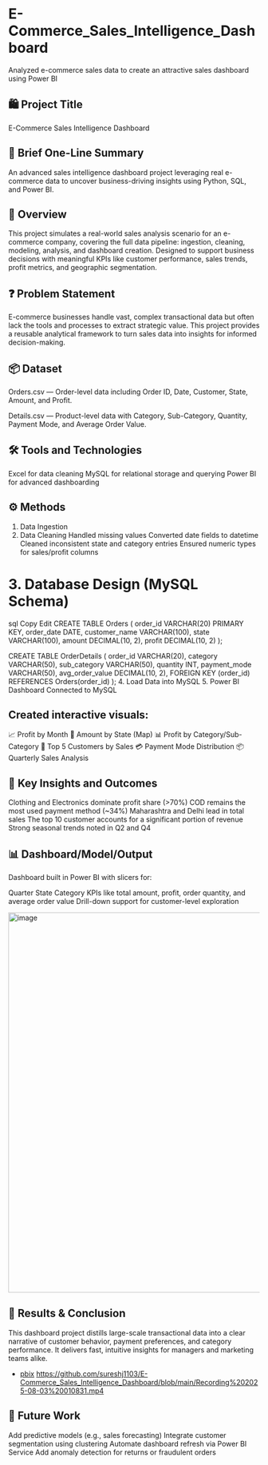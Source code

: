# E-Commerce_Sales_Intelligence_Dashboard
 Analyzed e-commerce sales data to create an attractive sales dashboard using Power BI

## 🛍 Project Title
E-Commerce Sales Intelligence Dashboard

## 📌 Brief One-Line Summary
An advanced sales intelligence dashboard project leveraging real e-commerce data to uncover business-driving insights using Python, SQL, and Power BI.

## 🧠 Overview
This project simulates a real-world sales analysis scenario for an e-commerce company, covering the full data pipeline: ingestion, cleaning, modeling, analysis, and dashboard creation. Designed to support business decisions with meaningful KPIs like customer performance, sales trends, profit metrics, and geographic segmentation.

## ❓ Problem Statement
E-commerce businesses handle vast, complex transactional data but often lack the tools and processes to extract strategic value. This project provides a reusable analytical framework to turn sales data into insights for informed decision-making.

## 📦 Dataset
Orders.csv — Order-level data including Order ID, Date, Customer, State, Amount, and Profit.

Details.csv — Product-level data with Category, Sub-Category, Quantity, Payment Mode, and Average Order Value.

## 🛠 Tools and Technologies
Excel for data cleaning
MySQL for relational storage and querying
Power BI for advanced dashboarding

## ⚙️ Methods
1. Data Ingestion
2. Data Cleaning
Handled missing values
Converted date fields to datetime
Cleaned inconsistent state and category entries
Ensured numeric types for sales/profit columns
# 3. Database Design (MySQL Schema)
sql
Copy
Edit
CREATE TABLE Orders (
    order_id VARCHAR(20) PRIMARY KEY,
    order_date DATE,
    customer_name VARCHAR(100),
    state VARCHAR(100),
    amount DECIMAL(10, 2),
    profit DECIMAL(10, 2)
);

CREATE TABLE OrderDetails (
    order_id VARCHAR(20),
    category VARCHAR(50),
    sub_category VARCHAR(50),
    quantity INT,
    payment_mode VARCHAR(50),
    avg_order_value DECIMAL(10, 2),
    FOREIGN KEY (order_id) REFERENCES Orders(order_id)
);
4. Load Data into MySQL
5. Power BI Dashboard
Connected to MySQL

## Created interactive visuals:

📈 Profit by Month
📍 Amount by State (Map)
📊 Profit by Category/Sub-Category
🛒 Top 5 Customers by Sales
💳 Payment Mode Distribution
📦 Quarterly Sales Analysis

## 🔑 Key Insights and Outcomes
Clothing and Electronics dominate profit share (>70%)
COD remains the most used payment method (~34%)
Maharashtra and Delhi lead in total sales
The top 10 customer accounts for a significant portion of revenue
Strong seasonal trends noted in Q2 and Q4

## 📊 Dashboard/Model/Output
Dashboard built in Power BI with slicers for:

Quarter
State
Category
KPIs like total amount, profit, order quantity, and average order value
Drill-down support for customer-level exploration

<img width="1341" height="761" alt="image" src="https://github.com/user-attachments/assets/58d7c2ac-a758-4ec4-b4b9-8551b3f41670" />


## 🧾 Results & Conclusion
This dashboard project distills large-scale transactional data into a clear narrative of customer behavior, payment preferences, and category performance. It delivers fast, intuitive insights for managers and marketing teams alike.

- <a href="https://github.com/sureshj1103/E-Commerce_Sales_Intelligence_Dashboard/blob/main/Recording%202025-08-03%20010831.mp4">pbix</a>
https://github.com/sureshj1103/E-Commerce_Sales_Intelligence_Dashboard/blob/main/Recording%202025-08-03%20010831.mp4

## 🔮 Future Work
Add predictive models (e.g., sales forecasting)
Integrate customer segmentation using clustering
Automate dashboard refresh via Power BI Service
Add anomaly detection for returns or fraudulent orders

